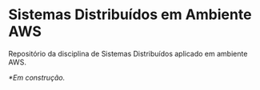 # Sistemas Distribuídos em Ambiente AWS
Repositório da disciplina de Sistemas Distribuídos aplicado em ambiente AWS.

_*Em construção._